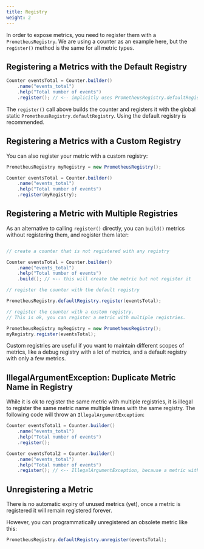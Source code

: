```yaml
---
title: Registry
weight: 2
---
```


In order to expose metrics, you need to register them with a `PrometheusRegistry`. We are using a counter as an example here, but the `register()` method is the same for all metric types.

## Registering a Metrics with the Default Registry

```java
Counter eventsTotal = Counter.builder()
    .name("events_total")
    .help("Total number of events")
    .register(); // <-- implicitly uses PrometheusRegistry.defaultRegistry
```

The `register()` call above builds the counter and registers it with the global static `PrometheusRegistry.defaultRegistry`. Using the default registry is recommended.

## Registering a Metrics with a Custom Registry

You can also register your metric with a custom registry:

```java
PrometheusRegistry myRegistry = new PrometheusRegistry();

Counter eventsTotal = Counter.builder()
    .name("events_total")
    .help("Total number of events")
    .register(myRegistry);
```

## Registering a Metric with Multiple Registries

As an alternative to calling `register()` directly, you can `build()` metrics without registering them,
and register them later:

```java

// create a counter that is not registered with any registry

Counter eventsTotal = Counter.builder()
    .name("events_total")
    .help("Total number of events")
    .build(); // <-- this will create the metric but not register it

// register the counter with the default registry

PrometheusRegistry.defaultRegistry.register(eventsTotal);

// register the counter with a custom registry.
// This is ok, you can register a metric with multiple registries.

PrometheusRegistry myRegistry = new PrometheusRegistry();
myRegistry.register(eventsTotal);
```

Custom registries are useful if you want to maintain different scopes of metrics, like
a debug registry with a lot of metrics, and a default registry with only a few metrics.

## IllegalArgumentException: Duplicate Metric Name in Registry

While it is ok to register the same metric with multiple registries, it is illegal to register the same metric name multiple times with the same registry.
The following code will throw an `IllegalArgumentException`:

```java
Counter eventsTotal1 = Counter.builder()
    .name("events_total")
    .help("Total number of events")
    .register();

Counter eventsTotal2 = Counter.builder()
    .name("events_total")
    .help("Total number of events")
    .register(); // <-- IllegalArgumentException, because a metric with that name is already registered
```

## Unregistering a Metric

There is no automatic expiry of unused metrics (yet), once a metric is registered it will remain registered forever.

However, you can programmatically unregistered an obsolete metric like this:

```java
PrometheusRegistry.defaultRegistry.unregister(eventsTotal);
```

